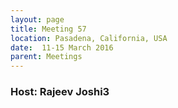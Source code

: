 ```yaml
---
layout: page
title: Meeting 57
location: Pasadena, California, USA
date:  11-15 March 2016
parent: Meetings
---
```


<h3>Host: Rajeev Joshi</h>3